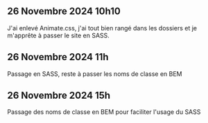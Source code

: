 ## 26 Novembre 2024 10h10

J'ai enlevé Animate.css, j'ai tout bien rangé dans les dossiers et je m'apprête à passer le site en SASS.

## 26 Novembre 2024 11h

Passage en SASS, reste à passer les noms de classe en BEM

## 26 Novembre 2024 15h

Passage des noms de classe en BEM pour faciliter l'usage du SASS